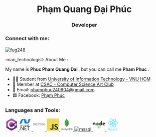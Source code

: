 <h1 align="center">Phạm Quang Đại Phúc</h1>
<h3 align="center">Developer</h3>
<h3 align="left">Connect with me:</h3>
<p align="left">
<a href="https://fb.com/fug248" target="blank"><img align="center" src="https://raw.githubusercontent.com/rahuldkjain/github-profile-readme-generator/master/src/images/icons/Social/facebook.svg" alt="fug248" height="30" width="40" /></a>
</p>
:man_technologist: About Me :

My name is <b> Phuc Pham Quang Dai </b>, but you can call me <b> Pham Phuc </b>.
- 👨‍🎓 Student from <a href="https://en.uit.edu.vn/overview-vnuhcm-university-information-technology"> University of Information Technology - VNU HCM </a>
- 🎹 Member at <a href="https://www.facebook.com/CSACUIT"> CSAC - Computer Science Art Club </a>
- 📧 Email: phamphuc240804@gmail.com
- 🟦 Facebook: <a href="https://www.facebook.com/fug248/"> Phạm Phúc </a>
<h3 align="left">Languages and Tools:</h3>
<p align="left"> <a href="https://www.w3schools.com/cs/" target="_blank" rel="noreferrer"> <img src="https://raw.githubusercontent.com/devicons/devicon/master/icons/csharp/csharp-original.svg" alt="csharp" width="40" height="40"/> </a> <a href="https://dotnet.microsoft.com/" target="_blank" rel="noreferrer"> <img src="https://raw.githubusercontent.com/devicons/devicon/master/icons/dot-net/dot-net-original-wordmark.svg" alt="dotnet" width="40" height="40"/> </a> <a href="https://expressjs.com" target="_blank" rel="noreferrer"> <img src="https://raw.githubusercontent.com/devicons/devicon/master/icons/express/express-original-wordmark.svg" alt="express" width="40" height="40"/> </a> <a href="https://developer.mozilla.org/en-US/docs/Web/JavaScript" target="_blank" rel="noreferrer"> <img src="https://raw.githubusercontent.com/devicons/devicon/master/icons/javascript/javascript-original.svg" alt="javascript" width="40" height="40"/> </a> <a href="https://www.mongodb.com/" target="_blank" rel="noreferrer"> <img src="https://raw.githubusercontent.com/devicons/devicon/master/icons/mongodb/mongodb-original-wordmark.svg" alt="mongodb" width="40" height="40"/> </a> <a href="https://www.microsoft.com/en-us/sql-server" target="_blank" rel="noreferrer"> <img src="https://www.svgrepo.com/show/303229/microsoft-sql-server-logo.svg" alt="mssql" width="40" height="40"/> </a> <a href="https://nodejs.org" target="_blank" rel="noreferrer"> <img src="https://raw.githubusercontent.com/devicons/devicon/master/icons/nodejs/nodejs-original-wordmark.svg" alt="nodejs" width="40" height="40"/> </a> <a href="https://reactjs.org/" target="_blank" rel="noreferrer"> <img src="https://raw.githubusercontent.com/devicons/devicon/master/icons/react/react-original-wordmark.svg" alt="react" width="40" height="40"/> </a> </p>

